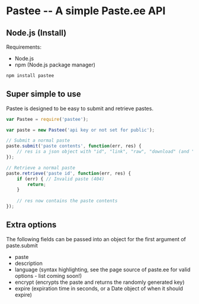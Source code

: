 # Pastee -- A simple Paste.ee API

## Node.js (Install)

Requirements:
* Node.js
* npm (Node.js package manager)

```bash
npm install pastee
```

## Super simple to use

Pastee is designed to be easy to submit and retrieve pastes.

```javascript
var Pastee = require('pastee');

var paste = new Pastee('api key or not set for public');

// Submit a normal paste
paste.submit('paste contents', function(err, res) {
	// res is a json object with "id", "link", "raw", "download" (and "key" for encrypted)
});

// Retrieve a normal paste
paste.retrieve('paste id', function(err, res) {
	if (err) { // Invalid paste (404)
		return;
	}
	
	// res now contains the paste contents
});
```

## Extra options

The following fields can be passed into an object for the first argument of paste.submit

* paste
* description
* language (syntax highlighting, see the page source of paste.ee for valid options - list coming soon!)
* encrypt (encrypts the paste and returns the randomly generated key)
* expire (expiration time in seconds, or a Date object of when it should expire)